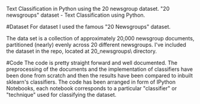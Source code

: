 Text Classification in Python using the 20 newsgroup dataset.
"20 newsgroups" dataset - Text Classification using Python.

#Dataset
For dataset I used the famous "20 Newsgroups" dataset.

The data set is a collection of approximately 20,000 newsgroup documents, partitioned (nearly) evenly across 20 different newsgroups. I've included the dataset in the repo, located at 20_newsgroups\ directory.

#Code
The code is pretty straight forward and well documented. The preprocessing of the documents and the implementation of classifiers have been done from scratch and then the results have been compared to inbuilt sklearn's classifiers. The code has been arranged in form of IPython Notebooks, each notebook corresponds to a particular "classifier" or "technique" used for classifying the dataset.
